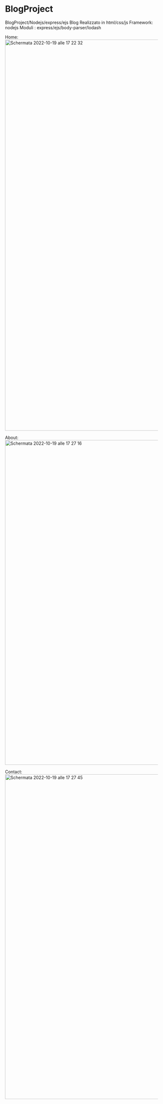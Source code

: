 # BlogProject
BlogProject/Nodejs/express/ejs
Blog Realizzato in html/css/js
Framework: nodejs 
Moduli : express/ejs/body-parser/lodash

Home:
<img width="1286" alt="Schermata 2022-10-19 alle 17 22 32" src="https://user-images.githubusercontent.com/77202606/196734944-84bc2fc3-7af5-45c0-9555-7617e23369e0.png">

About:
<img width="1068" alt="Schermata 2022-10-19 alle 17 27 16" src="https://user-images.githubusercontent.com/77202606/196736765-27f0a763-bbf0-4f06-83e2-8f49e4a559c9.png">


Contact:
<img width="1068" alt="Schermata 2022-10-19 alle 17 27 45" src="https://user-images.githubusercontent.com/77202606/196736743-d111522a-35e9-46b4-8b04-bc5377e6cff3.png">
